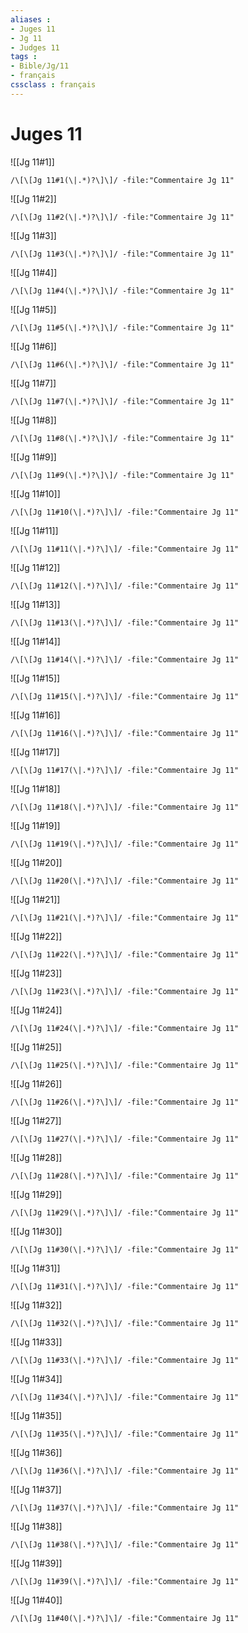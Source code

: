 ```yaml
---
aliases : 
- Juges 11
- Jg 11
- Judges 11
tags : 
- Bible/Jg/11
- français
cssclass : français
---
```


# Juges 11

![[Jg 11#1]]

```query
/\[\[Jg 11#1(\|.*)?\]\]/ -file:"Commentaire Jg 11"
```

![[Jg 11#2]]

```query
/\[\[Jg 11#2(\|.*)?\]\]/ -file:"Commentaire Jg 11"
```

![[Jg 11#3]]

```query
/\[\[Jg 11#3(\|.*)?\]\]/ -file:"Commentaire Jg 11"
```

![[Jg 11#4]]

```query
/\[\[Jg 11#4(\|.*)?\]\]/ -file:"Commentaire Jg 11"
```

![[Jg 11#5]]

```query
/\[\[Jg 11#5(\|.*)?\]\]/ -file:"Commentaire Jg 11"
```

![[Jg 11#6]]

```query
/\[\[Jg 11#6(\|.*)?\]\]/ -file:"Commentaire Jg 11"
```

![[Jg 11#7]]

```query
/\[\[Jg 11#7(\|.*)?\]\]/ -file:"Commentaire Jg 11"
```

![[Jg 11#8]]

```query
/\[\[Jg 11#8(\|.*)?\]\]/ -file:"Commentaire Jg 11"
```

![[Jg 11#9]]

```query
/\[\[Jg 11#9(\|.*)?\]\]/ -file:"Commentaire Jg 11"
```

![[Jg 11#10]]

```query
/\[\[Jg 11#10(\|.*)?\]\]/ -file:"Commentaire Jg 11"
```

![[Jg 11#11]]

```query
/\[\[Jg 11#11(\|.*)?\]\]/ -file:"Commentaire Jg 11"
```

![[Jg 11#12]]

```query
/\[\[Jg 11#12(\|.*)?\]\]/ -file:"Commentaire Jg 11"
```

![[Jg 11#13]]

```query
/\[\[Jg 11#13(\|.*)?\]\]/ -file:"Commentaire Jg 11"
```

![[Jg 11#14]]

```query
/\[\[Jg 11#14(\|.*)?\]\]/ -file:"Commentaire Jg 11"
```

![[Jg 11#15]]

```query
/\[\[Jg 11#15(\|.*)?\]\]/ -file:"Commentaire Jg 11"
```

![[Jg 11#16]]

```query
/\[\[Jg 11#16(\|.*)?\]\]/ -file:"Commentaire Jg 11"
```

![[Jg 11#17]]

```query
/\[\[Jg 11#17(\|.*)?\]\]/ -file:"Commentaire Jg 11"
```

![[Jg 11#18]]

```query
/\[\[Jg 11#18(\|.*)?\]\]/ -file:"Commentaire Jg 11"
```

![[Jg 11#19]]

```query
/\[\[Jg 11#19(\|.*)?\]\]/ -file:"Commentaire Jg 11"
```

![[Jg 11#20]]

```query
/\[\[Jg 11#20(\|.*)?\]\]/ -file:"Commentaire Jg 11"
```

![[Jg 11#21]]

```query
/\[\[Jg 11#21(\|.*)?\]\]/ -file:"Commentaire Jg 11"
```

![[Jg 11#22]]

```query
/\[\[Jg 11#22(\|.*)?\]\]/ -file:"Commentaire Jg 11"
```

![[Jg 11#23]]

```query
/\[\[Jg 11#23(\|.*)?\]\]/ -file:"Commentaire Jg 11"
```

![[Jg 11#24]]

```query
/\[\[Jg 11#24(\|.*)?\]\]/ -file:"Commentaire Jg 11"
```

![[Jg 11#25]]

```query
/\[\[Jg 11#25(\|.*)?\]\]/ -file:"Commentaire Jg 11"
```

![[Jg 11#26]]

```query
/\[\[Jg 11#26(\|.*)?\]\]/ -file:"Commentaire Jg 11"
```

![[Jg 11#27]]

```query
/\[\[Jg 11#27(\|.*)?\]\]/ -file:"Commentaire Jg 11"
```

![[Jg 11#28]]

```query
/\[\[Jg 11#28(\|.*)?\]\]/ -file:"Commentaire Jg 11"
```

![[Jg 11#29]]

```query
/\[\[Jg 11#29(\|.*)?\]\]/ -file:"Commentaire Jg 11"
```

![[Jg 11#30]]

```query
/\[\[Jg 11#30(\|.*)?\]\]/ -file:"Commentaire Jg 11"
```

![[Jg 11#31]]

```query
/\[\[Jg 11#31(\|.*)?\]\]/ -file:"Commentaire Jg 11"
```

![[Jg 11#32]]

```query
/\[\[Jg 11#32(\|.*)?\]\]/ -file:"Commentaire Jg 11"
```

![[Jg 11#33]]

```query
/\[\[Jg 11#33(\|.*)?\]\]/ -file:"Commentaire Jg 11"
```

![[Jg 11#34]]

```query
/\[\[Jg 11#34(\|.*)?\]\]/ -file:"Commentaire Jg 11"
```

![[Jg 11#35]]

```query
/\[\[Jg 11#35(\|.*)?\]\]/ -file:"Commentaire Jg 11"
```

![[Jg 11#36]]

```query
/\[\[Jg 11#36(\|.*)?\]\]/ -file:"Commentaire Jg 11"
```

![[Jg 11#37]]

```query
/\[\[Jg 11#37(\|.*)?\]\]/ -file:"Commentaire Jg 11"
```

![[Jg 11#38]]

```query
/\[\[Jg 11#38(\|.*)?\]\]/ -file:"Commentaire Jg 11"
```

![[Jg 11#39]]

```query
/\[\[Jg 11#39(\|.*)?\]\]/ -file:"Commentaire Jg 11"
```

![[Jg 11#40]]

```query
/\[\[Jg 11#40(\|.*)?\]\]/ -file:"Commentaire Jg 11"
```

